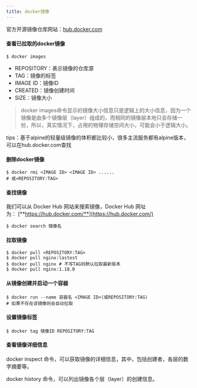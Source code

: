 ```yaml
---
title: docker镜像
---
```




官方开源镜像仓库网站：[hub.docker.com](hub.docker.com)

#### 查看已拉取的docker镜像
```shell
$ docker images
```

- REPOSITORY：表示镜像的仓库源
- TAG：镜像的标签
- IMAGE ID：镜像ID
- CREATED：镜像创建时间
- SIZE：镜像大小
> docker images命令显示的镜像大小信息只是逻辑上的大小信息，因为一个镜像是由多个镜像层（layer）组成的，而相同的镜像层本地只会存储一份，所以，真实情况下，占用的物理存储空间大小，可能会小于逻辑大小。

tips：基于alpine的轻量级镜像的体积都比较小，很多主流服务都有alpine版本，可以在hub.docker.com查找

#### 删除docker镜像
```shell
$ docker rmi <IMAGE ID> <IMAGE ID> ......
# 或<REPOSITORY:TAG>
```
#### 查找镜像
我们可以从 Docker Hub 网站来搜索镜像，Docker Hub 网址为： [**https://hub.docker.com/**](https://hub.docker.com/)
```shell
$ docker search 镜像名
```
#### 拉取镜像
```shell
$ docker pull <REPOSITORY:TAG>
$ docker pull nginx:lastest
$ docker pull nginx # 不写TAG则默认拉取最新版本
$ docker pull nginx:1.18.0
```
#### 从镜像创建并启动一个容器
```shell
$ docker run --name 容器名 <IMAGE ID>(或REPOSITORY:TAG)
# 如果不存在该镜像则会自动拉取
```

#### 设置镜像标签
```shell
$ docker tag 镜像ID REPOSITORY:TAG
```
####  查看镜像详细信息
docker inspect 命令，可以获取镜像的详细信息，其中，包括创建者，各层的数字摘要等。

docker history 命令，可以列出镜像各个层（layer）的创建信息。
